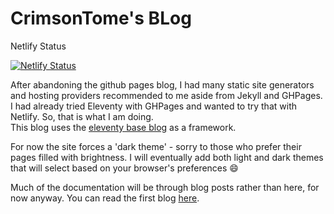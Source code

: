 # CrimsonTome's BLog

Netlify Status

[![Netlify Status](https://api.netlify.com/api/v1/badges/cae7db9a-2b54-481d-b8df-14553c339ed2/deploy-status)](https://app.netlify.com/sites/crimsontome/deploys)  

After abandoning the github pages blog, I had many static site generators and hosting providers recommended to me aside from Jekyll and GHPages. I had already tried Eleventy with GHPages and wanted to try that with Netlify. So, that is what I am doing.  
This blog uses the [eleventy base blog](https://github.com/11ty/eleventy-base-blog) as a framework.  

For now the site forces a 'dark theme' - sorry to those who prefer their pages filled with brightness. I will eventually add both light and dark themes that will select based on your browser's preferences 😄  

Much of the documentation will be through blog posts rather than here, for now anyway. You can read the first blog [here](https://crimsontome.netlify.app/posts/making-your-own-blog/).
